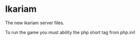 Ikariam
=======

The new ikariam server files.

To run the game you must ability the php short tag from php.ini!
